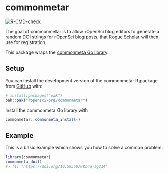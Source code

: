
<!-- README.md is generated from README.Rmd. Please edit that file -->

# commonmetar

<!-- badges: start -->

[![R-CMD-check](https://github.com/maelle/commonmetar/actions/workflows/R-CMD-check.yaml/badge.svg)](https://github.com/maelle/commonmetar/actions/workflows/R-CMD-check.yaml)
<!-- badges: end -->

The goal of commonmetar is to allow rOpenSci blog editors to generate a
random DOI strings for rOpenSci blog posts, that [Rogue
Scholar](https://rogue-scholar.org/) will then use for registration.

This package wraps the [commonmeta Go
library](https://github.com/front-matter/commonmeta).

## Setup

You can install the development version of the commonmetar R package
from [GitHub](https://github.com/) with:

``` r
# install.packages("pak")
pak::pak("ropensci-org/commonmetar")
```

Install the commonmeta Go library with

``` r
commonmetar::commonmeta_install()
```

## Example

This is a basic example which shows you how to solve a common problem:

``` r
library(commonmetar)
commonmeta_doi()
#> [1] "https://doi.org/10.59350/wtb4q-ag214"
```
